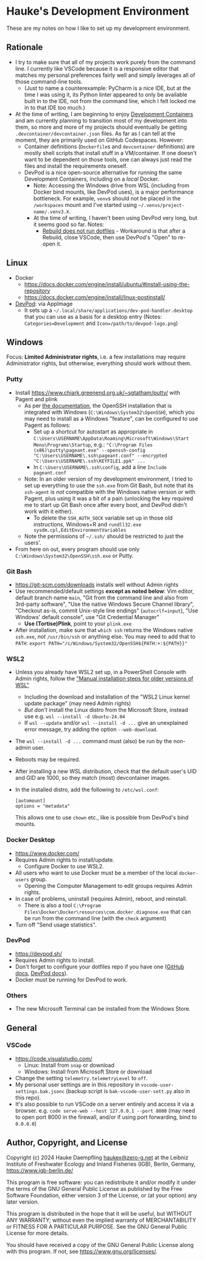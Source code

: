 Hauke's Development Environment
===============================

These are my notes on how I like to set up my development environment.

## Rationale

- I try to make sure that all of my projects work purely from the command line.
  I currently like VSCode because it is a responsive editor that matches my personal preferences
  fairly well and simply leverages all of those command-line tools.
  - (Just to name a counterexample: PyCharm is a nice IDE, but at the time I was using it, its
    Python linter appeared to only be available built in to the IDE, not from the command line,
    which I felt locked me in to that IDE too much.)
- At the time of writing, I am beginning to enjoy [Development Containers](https://containers.dev/)
  and am currently planning to transition most of my development into them, so more and more of
  my projects should eventually be getting `.devcontainer/devcontainer.json` files.
  As far as I can tell at the moment, they are primarily used on GitHub Codespaces. However:
  - Container definitions (`Dockerfile`s and `devcontainer` definitions) are mostly shell scripts
    that install stuff in a VM/container. If one doesn't want to be dependent on those tools, one
    can always just read the files and install the requirements oneself.
  - DevPod is a nice open-source alternative for running the same Development Containers,
    including on a *local* Docker.
    - Note: Accessing the Windows drive from WSL (including from Docker bind mounts, like DevPod
      uses), is a major performance bottleneck. For example, `venv`s should not be placed in the
      `/workspaces` mount and I've started using `~/.venvs/project-name/.venv3.X`.
    - At the time of writing, I haven't been using DevPod very long, but it seems good so far.
      Notes:
      - [Rebuild does not run dotfiles](https://github.com/loft-sh/devpod/issues/1279) -
        Workaround is that after a Rebuild, close VSCode, then use DevPod's "Open" to re-open it.

## Linux

- Docker
  - <https://docs.docker.com/engine/install/ubuntu/#install-using-the-repository>
  - <https://docs.docker.com/engine/install/linux-postinstall/>
- [DevPod](https://devpod.sh/): via AppImage
  - It sets up a `~/.local/share/applications/dev-pod-handler.desktop` that you can use as a basis
    for a desktop entry (Notes: `Categories=Development` and `Icon=/path/to/devpod-logo.png`)

## Windows

Focus: **Limited Administrator rights**, i.e. a few installations may require Administrator rights,
but otherwise, everything should work without them.

### Putty

- Install <https://www.chiark.greenend.org.uk/~sgtatham/putty/> with Pagent and plink
  - As per [the documentation](https://the.earth.li/~sgtatham/putty/0.81/htmldoc/Chapter9.html#pageant-cmdline-openssh),
    the OpenSSH installation that is integrated with Windows (`C:\Windows\System32\OpenSSH`), which
    you may need to install as a Windows "feature", can be configured to use Pagent as follows:
    - Set up a shortcut for autostart as appropriate in
      `C:\Users\USERNAME\AppData\Roaming\Microsoft\Windows\Start Menu\Programs\Startup`, e.g.:
      `"C:\Program Files (x86)\putty\pageant.exe" --openssh-config "C:\Users\USERNAME\.ssh\pageant.conf" --encrypted "C:\Users\USERNAME\.ssh\KEYFILE1.ppk" ...`
    - In `C:\Users\USERNAME\.ssh\config`, add a line `Include pageant.conf`
  - Note: In an older version of my development environment, I tried to set up everything to use
    the `ssh.exe` from Git Bash, but note that its `ssh-agent` is *not* compatible with the Windows
    native version or with Pagent, plus using it was a bit of a pain (unlocking the key required me
    to start up Git Bash once after every boot, and DevPod didn't work with it either).
    - To delete the `SSH_AUTH_SOCK` variable set up in those old instructions,
      Windows+R and `rundll32.exe sysdm.cpl,EditEnvironmentVariables`
  - Note the permissions of `~/.ssh/` should be restricted to just the users'.
- From here on out, every program should use only `C:\Windows\System32\OpenSSH\ssh.exe` or Putty.

### Git Bash

- <https://git-scm.com/downloads> installs well without Admin rights
- Use recommended/default settings **except as noted below**: Vim editor, default branch name
  `main`, "Git from the command line and also from 3rd-party software", "Use the native Windows
  Secure Channel library", "Checkout as-is, commit Unix-style line endings" (`autocrlf=input`),
  "Use Windows' default console", use "Git Credential Manager"
  - **Use (Tortise)Plink**, point to your `plink.exe`
- After installation, make sure that `which ssh` returns the Windows native `ssh.exe`,
  *not* `/usr/bin/ssh` or anything else. You may need to add that to `PATH`:
  `export PATH="/c/Windows/System32/OpenSSH${PATH:+:${PATH}}"`

### WSL2

- Unless you already have WSL2 set up, in a PowerShell Console with Admin rights, follow the
  ["Manual installation steps for older versions of WSL"](https://learn.microsoft.com/en-us/windows/wsl/install-manual)
  - Including the download and installation of the "WSL2 Linux kernel update package"
    (may need Admin rights)
  - *But don't* install the Linux distro from the Microsoft Store, instead use e.g.
    `wsl --install -d Ubuntu-24.04`
  - If `wsl --update` and/or `wsl --install -d ...` give an unexplained error message,
    try adding the option `--web-download`.
- The `wsl --install -d ...` command must (also) be run by the non-admin user.
- Reboots may be required.
- After installing a new WSL distribution, check that the default user's
  UID and GID are 1000, so they match (most) devcontainer images.
- In the installed distro, add the following to `/etc/wsl.conf`:

      [automount]
      options = "metadata"

  This allows one to use `chown` etc., like is possible from DevPod's bind mounts.

### Docker Desktop

- <https://www.docker.com/>
- Requires Admin rights to install/update.
  - Configure Docker to use WSL2.
- All users who want to use Docker must be a member of the local `docker-users` group.
  - Opening the Computer Management to edit groups requires Admin rights.
- In case of problems, uninstall (requires Admin), reboot, and reinstall.
  - There is also a tool `C:\Program Files\Docker\Docker\resources\com.docker.diagnose.exe`
    that can be run from the command line (with the `check` argument)
- Turn off "Send usage statistics".

### DevPod

- <https://devpod.sh/>
- Requires Admin rights to install.
- Don't forget to configure your dotfiles repo if you have one
  ([GitHub docs](https://dotfiles.github.io/),
  [DevPod docs](https://devpod.sh/docs/developing-in-workspaces/dotfiles-in-a-workspace)).
- Docker must be running for DevPod to work.

### Others

- The new Microsoft Terminal can be installed from the Windows Store.

## General

### VSCode

- <https://code.visualstudio.com/>
  - Linux: Install from `snap` or download
  - Windows: Install from Microsoft Store or download
- Change the setting `telemetry.telemetryLevel` to `off`.
- My personal user settings are in this repository in `vscode-user-settings.bak.jsonc`
  (backup script is `bak-vscode-user-sett.py` also in this repo).
- It's also possible to run VSCode on a server entirely and access it via a browser.
  e.g. `code serve-web --host 127.0.0.1 --port 8000`
  (may need to open port 8000 in the firewall, and/or if using port forwarding, bind to `0.0.0.0`)


Author, Copyright, and License
------------------------------

Copyright (c) 2024 Hauke Daempfling <haukex@zero-g.net>
at the Leibniz Institute of Freshwater Ecology and Inland Fisheries (IGB),
Berlin, Germany, <https://www.igb-berlin.de/>

This program is free software: you can redistribute it and/or modify
it under the terms of the GNU General Public License as published by
the Free Software Foundation, either version 3 of the License, or
(at your option) any later version.

This program is distributed in the hope that it will be useful,
but WITHOUT ANY WARRANTY; without even the implied warranty of
MERCHANTABILITY or FITNESS FOR A PARTICULAR PURPOSE. See the
GNU General Public License for more details.

You should have received a copy of the GNU General Public License
along with this program. If not, see <https://www.gnu.org/licenses/>.
